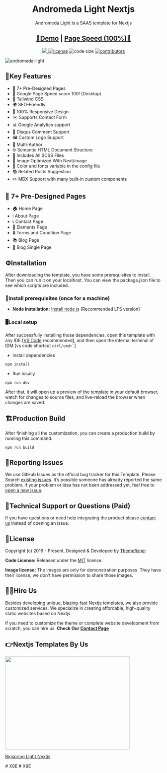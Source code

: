 <h1 align=center>Andromeda Light Nextjs</h1>
<p align=center>Andromeda Light is a SAAS template for Nextjs</p>
<h2 align="center"> <a target="_blank" href="https://andromeda-light-nextjs.vercel.app/" rel="nofollow">👀Demo</a> | <a  target="_blank" href="https://pagespeed.web.dev/report?url=https%3A%2F%2Fandromeda-light-nextjs.vercel.app%2F&form_factor=desktop">Page Speed (100%)🚀</a>
</h2>

<p align=center>
  <a href="https://github.com/vercel/next.js/releases/tag/v13.0.6" alt="Contributors">
    <img src="https://img.shields.io/static/v1?label=NEXTJS&message=13.0&color=000&logo=nextjs" />
  </a>

  <a href="https://github.com/themefisher/andromeda-light-nextjs/blob/main/LICENSE">
    <img src="https://img.shields.io/github/license/themefisher/andromeda-light-nextjs" alt="license"></a>

  <img src="https://img.shields.io/github/languages/code-size/themefisher/andromeda-light-nextjs" alt="code size">

  <a href="https://github.com/themefisher/andromeda-light-nextjs/graphs/contributors">
    <img src="https://img.shields.io/github/contributors/themefisher/bigspring-light-nextjs" alt="contributors"></a>
</p>

![andromeda-light](https://demo.gethugothemes.com/thumbnails/andromeda-light.png)


## 🔑Key Features
- 📄 7+ Pre-Designed Pages
- 🚀 Google Page Speed score 100! (Desktop)
- 🎨 Tailwind CSS
- 🌍 SEO-Friendly
- 📱 100% Responsive Design
- ✉️ Supports Contact Form
- 📊 Google Analytics support
- 💬 Disqus Comment Support
- 🖼️ Custom Logo Support
- 👥 Multi-Author
- 🌐 Semantic HTML Document Structure
- 🎨 Includes All SCSS Files
- 🌅 Image Optimized With Next/image
- 🎨 Color and fonts variable in the config file
- 📚 Related Posts Suggestion
- ✏️ MDX Support with many built-in custom components

## 📄 7+ Pre-Designed Pages
- 🏠 Home Page
- ℹ️ About Page
- 📞 Contact Page
- 🎨 Elements Page
- 🔒 Terms and Condition Page
- 📚 Blog Page
- 📝 Blog Single Page


<!-- installation -->
## ⚙️Installation

After downloading the template, you have some prerequisites to install. Then you can run it on your localhost. You can view the package.json file to see which scripts are included.

### 🔧Install prerequisites (once for a machine)

- **Node Installation:** [Install node js](https://nodejs.org/en/download/) [Recommended LTS version]

### 🖥️Local setup

After successfully installing those dependencies, open this template with any IDE [[VS Code](https://code.visualstudio.com/) recommended], and then open the internal terminal of IDM [vs code shortcut <code>ctrl/cmd+\`</code>]

- Install dependencies

```
npm install
```

- Run locally

```
npm run dev
```

After that, it will open up a preview of the template in your default browser, watch for changes to source files, and live-reload the browser when changes are saved.

## 🏗️Production Build

After finishing all the customization, you can create a production build by running this command.

```
npm run build
```

<!-- reporting issue -->
## 🐞Reporting Issues

We use GitHub Issues as the official bug tracker for this Template. Please Search [existing issues](https://github.com/themefisher/andromeda-light-nextjs/issues). It’s possible someone has already reported the same problem.
If your problem or idea has not been addressed yet, feel free to [open a new issue](https://github.com/themefisher/andromeda-light-nextjs/issues).

<!-- support -->
## 💬Technical Support or Questions (Paid)

If you have questions or need help integrating the product please [contact us](https://themefisher.com/contact) instead of opening an issue.

<!-- licence -->
## 📄License

Copyright (c) 2016 - Present, Designed & Developed by [Themefisher](https://themefisher.com)

**Code License:** Released under the [MIT](https://github.com/themefisher/andromeda-light-nextjs/blob/main/LICENSE) license.

**Image license:** The images are only for demonstration purposes. They have their license, we don't have permission to share those images.

## 👨‍💻Hire Us

Besides developing unique, blazing-fast Nextjs templates, we also provide customized services. We specialize in creating affordable, high-quality static websites based on Nextjs.

If you need to customize the theme or complete website development from scratch, you can hire us. **Check Our
[Contact Page](https://themefisher.com/contact)**

## 👉Nextjs Templates By Us

<a href="https://themefisher.com/products/bigspring-light-nextjs">
<img src="https://demo.gethugothemes.com/thumbnails/bigspring.png" height="300" width="400"/>
<p>Bigspring Light Nextjs</p>
</a>
#   X 9 E  
 #   X 9 E  
 